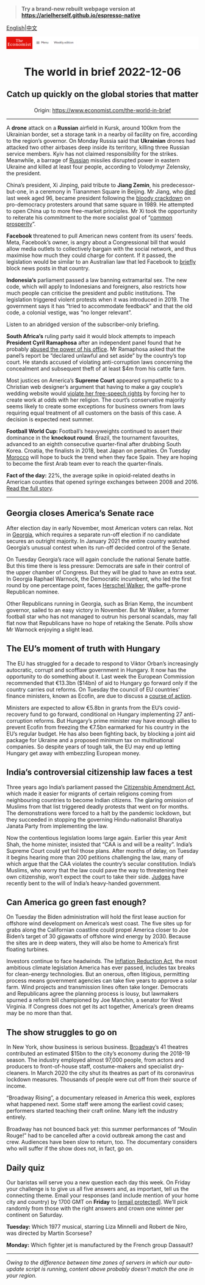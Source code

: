 > **Try a brand-new rebuilt webpage version at https://arielherself.github.io/espresso-native**

[English](https://github.com/arielherself/espresso/blob/main/README.md)|[中文](https://github-com.translate.goog/arielherself/espresso/blob/main/README.md?_x_tr_sl=en&_x_tr_tl=zh-CN&_x_tr_hl=zh-CN&_x_tr_pto=wapp)



![The Economist](menubar.png)

# <p align="center">The world in brief 2022-12-06</p>

## <p align="center">Catch up quickly on the global stories that matter</p>

<p align="center">Origin: <a href="https://www.economist.com/the-world-in-brief">https://www.economist.com/the-world-in-brief</a><hr>

A <strong>drone</strong> attack on a <strong>Russian</strong> airfield in Kursk, around 100km from the Ukrainian border, set a storage tank in a nearby oil facility on fire, according to the region’s governor. On Monday Russia said that <strong>Ukrainian</strong> drones had attacked two other airbases deep inside its territory, killing three Russian service members. Kyiv has not claimed responsibility for the strikes. Meanwhile, a barrage of [Russian](https://www.economist.com/europe/2022/11/30/what-is-the-war-in-ukraine-teaching-western-armies) missiles disrupted power in eastern Ukraine and killed at least four people, according to Volodymyr Zelensky, the president.

China’s president, Xi Jinping, paid tribute to <strong>Jiang Zemin</strong>, his predecessor-but-one, in a ceremony in Tiananmen Square in Beijing. Mr Jiang, who [died](https://www.economist.com/obituary/2022/11/30/jiang-zemin-oversaw-a-wave-of-economic-change-but-not-much-political-reform) last week aged 96, became president following the [bloody crackdown](https://www.economist.com/the-economist-explains/2021/06/04/what-happened-around-tiananmen-square-on-june-4th-1989) on pro-democracy protesters around that same square in 1989. He attempted to open China up to more free-market principles. Mr Xi took the opportunity to reiterate his commitment to the more socialist goal of “[common prosperity](https://www.economist.com/finance-and-economics/xi-jinpings-talk-of-common-prosperity-spooks-the-prosperous/21803895)”.

<strong>Facebook </strong>threatened to pull American news content from its users’ feeds. Meta, Facebook’s owner, is angry about a Congressional bill that would allow media outlets to collectively bargain with the social network, and thus maximise how much they could charge for content. If it passed, the legislation would be similar to an Australian law that led Facebook to [briefly](https://www.economist.com/business/2021/02/24/facebook-and-australia-both-claim-victory-as-they-end-their-spat) block news posts in that country.

<strong>Indonesia’s</strong> parliament passed a law banning extramarital sex. The new code, which will apply to Indonesians and foreigners, also restricts how much people can criticise the president and public institutions. The legislation triggered violent protests when it was introduced in 2019. The government says it has “tried to accommodate feedback” and that the old code, a colonial vestige, was “no longer relevant”.

Listen to an abridged version of the subscriber-only briefing.

<strong>South Africa’s</strong> ruling party said it would block attempts to impeach <strong>President Cyril Ramaphosa</strong> after an independent panel found that he probably [abused the power of his office](https://www.economist.com/middle-east-and-africa/2022/12/01/a-sofa-stuffed-with-cash-imperils-south-africas-president). Mr Ramaphosa asked that the panel’s report be “declared unlawful and set aside” by the country’s top court. He stands accused of violating anti-corruption laws concerning the concealment and subsequent theft of at least $4m from his cattle farm.

Most justices on America’s <strong>Supreme Court</strong> appeared sympathetic to a Christian web designer’s argument that having to make a gay couple’s wedding website would [violate her free-speech rights](https://www.economist.com/united-states/2022/12/05/a-new-supreme-court-case-may-dampen-protections-for-lgbt-people) by forcing her to create work at odds with her religion. The court’s conservative majority seems likely to create some exceptions for business owners from laws requiring equal treatment of all customers on the basis of this case. A decision is expected next summer.

<strong>Football World Cup: </strong>Football’s heavyweights continued to assert their dominance in the <strong>knockout round</strong>. Brazil, the tournament favourites, advanced to an eighth consecutive quarter-final after drubbing South Korea. Croatia, the finalists in 2018, beat Japan on penalties. On Tuesday [Morocco](https://www.economist.com/graphic-detail/2022/12/01/the-world-cups-group-stage-bodes-well-for-morocco-and-england) will hope to buck the trend when they face Spain. They are hoping to become the first Arab team ever to reach the quarter-finals.

<strong>Fact of the day:</strong> 22%, the average spike in opioid-related deaths in American counties that opened syringe exchanges between 2008 and 2016. [Read the full story](https://www.economist.com/united-states/2022/12/01/americas-syringe-exchanges-might-be-killing-drug-users).

----------

## Georgia closes America’s Senate race

After election day in early November, most American voters can relax. Not in [Georgia](https://www.economist.com/united-states/2022/10/13/georgias-races-suggest-good-candidates-can-beat-partisan-reflexes), which requires a separate run-off election if no candidate secures an outright majority. In January 2021 the entire country watched Georgia’s unusual contest when its run-off decided control of the Senate.

On Tuesday Georgia’s race will again conclude the national Senate battle. But this time there is less pressure: Democrats are safe in their control of the upper chamber of Congress. But they will be glad to have an extra seat. In Georgia Raphael Warnock, the Democratic incumbent, who led the first round by one percentage point, faces [Herschel Walker](https://www.economist.com/the-economist-explains/2022/10/14/who-is-herschel-walker), the gaffe-prone Republican nominee. 

Other Republicans running in Georgia, such as Brian Kemp, the incumbent governor, sailed to an easy victory in November. But Mr Walker, a former football star who has not managed to outrun his personal scandals, may fall flat now that Republicans have no hope of retaking the Senate. Polls show Mr Warnock enjoying a slight lead.

## The EU’s moment of truth with Hungary

The EU has struggled for a decade to respond to Viktor Orban’s increasingly autocratic, corrupt and scofflaw government in Hungary. It now has the opportunity to do something about it. Last week the European Commission recommended that €13.3bn ($14bn) of aid to Hungary go forward only if the country carries out reforms. On Tuesday the council of EU countries’ finance ministers, known as Ecofin, are due to discuss a [course of action](https://www.economist.com/europe/2022/11/24/the-eu-is-withholding-aid-to-press-hungary-to-reform).

Ministers are expected to allow €5.8bn in grants from the EU’s covid-recovery fund to go forward, conditional on Hungary implementing 27 anti-corruption reforms. But Hungary’s prime minister may have enough allies to prevent Ecofin from freezing the €7.5bn earmarked for his country in the EU’s regular budget. He has also been fighting back, by blocking a joint aid package for Ukraine and a proposed minimum tax on multinational companies. So despite years of tough talk, the EU may end up letting Hungary get away with embezzling European money.

## India’s controversial citizenship law faces a test

Three years ago India’s parliament passed the [Citizenship Amendment Act](https://www.economist.com/briefing/2020/01/23/narendra-modis-sectarianism-is-eroding-indias-secular-democracy), which made it easier for migrants of certain religions coming from neighbouring countries to become Indian citizens. The glaring omission of Muslims from that list triggered deadly protests that went on for months. The demonstrations were forced to a halt by the pandemic lockdown, but they succeeded in stopping the governing Hindu-nationalist Bharatiya Janata Party from implementing the law.

Now the contentious legislation looms large again. Earlier this year Amit Shah, the home minister, insisted that “CAA is and will be a reality”. India’s Supreme Court could yet foil those plans. After months of delay, on Tuesday it begins hearing more than 200 petitions challenging the law, many of which argue that the CAA violates the country’s secular constitution. India’s Muslims, who worry that the law could pave the way to threatening their own citizenship, won’t expect the court to take their side. [Judges](https://www.economist.com/asia/2022/11/17/indias-new-chief-justice-faces-a-trial-of-strength) have recently bent to the will of India’s heavy-handed government.

## Can America go green fast enough?

On Tuesday the Biden administration will hold the first lease auction for offshore wind development on America’s west coast. The five sites up for grabs along the Californian coastline could propel America closer to Joe Biden’s target of 30 gigawatts of offshore wind energy by 2030. Because the sites are in deep waters, they will also be home to America’s first floating turbines.

Investors continue to face headwinds. The [Inflation Reduction Act](https://www.economist.com/podcasts/2022/08/12/how-big-a-deal-is-the-inflation-reduction-act), the most ambitious climate legislation America has ever passed, includes tax breaks for clean-energy technologies. But an onerous, often litigious, permitting process means government agencies can take five years to approve a solar farm. Wind projects and transmission lines often take longer. Democrats and Republicans agree the planning process is lousy, but lawmakers spurned a reform bill championed by Joe Manchin, a senator for West Virginia. If Congress does not get its act together, America’s green dreams may be no more than that.

## The show struggles to go on

In New York, show business is serious business. [Broadway](https://www.economist.com/graphic-detail/2016/06/16/breaking-down-broadway)’s 41 theatres contributed an estimated $15bn to the city’s economy during the 2018-19 season. The industry employed almost 97,000 people, from actors and producers to front-of-house staff, costume-makers and specialist dry-cleaners. In March 2020 the city shut its theatres as part of its coronavirus lockdown measures. Thousands of people were cut off from their source of income.

“Broadway Rising”, a documentary released in America this week, explores what happened next. Some staff were among the earliest covid cases; performers started teaching their craft online. Many left the industry entirely. 

Broadway has not bounced back yet: this summer performances of “Moulin Rouge!” had to be cancelled after a covid outbreak among the cast and crew. Audiences have been slow to return, too. The documentary considers who will suffer if the show does not, in fact, go on.

## Daily quiz

Our baristas will serve you a new question each day this week. On Friday your challenge is to give us all five answers and, as important, tell us the connecting theme. Email your responses (and include mention of your home city and country) by 1700 GMT on <strong>Friday</strong> to [<span class="__cf_email__" data-cfemail="a9f8dcc0d3ecdad9dbccdadac6e9cccac6c7c6c4c0dadd87cac6c4">[email&#160;protected]</span>](https://mail.google.com/mail/?view=cm&amp;fs=1&amp;tf=1&amp;to=QuizEspresso@economist.com). We’ll pick randomly from those with the right answers and crown one winner per continent on Saturday.

<strong>Tuesday: </strong>Which 1977 musical, starring Liza Minnelli and Robert de Niro, was directed by Martin Scorsese?

<strong>Monday:</strong> Which fighter jet is manufactured by the French group Dassault?

----------

*Owing to the difference between time zones of servers in which our auto-update script is running, content above probably doesn't match the one in your region.*
